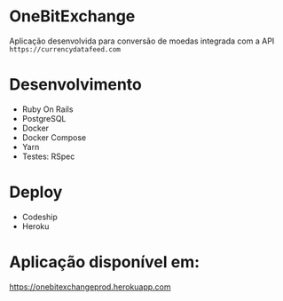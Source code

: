 # OneBitExchange

Aplicação desenvolvida para conversão de moedas integrada com a API `https://currencydatafeed.com`

# Desenvolvimento

- Ruby On Rails
- PostgreSQL
- Docker
- Docker Compose
- Yarn
- Testes: RSpec

# Deploy

- Codeship
- Heroku

# Aplicação disponível em:

https://onebitexchangeprod.herokuapp.com
